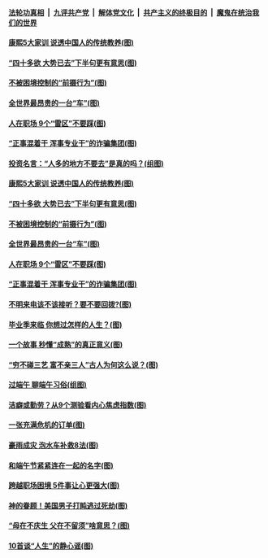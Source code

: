 ####  [法轮功真相](../../../../basic/blob/master/README.md?t=06280131) &nbsp;|&nbsp; [九评共产党](../../../../9ping.md/blob/master/README.md?t=06280131) &nbsp;|&nbsp; [解体党文化](../../../../jtdwh.md/blob/master/README.md?t=06280131)  &nbsp;|&nbsp; [共产主义的终极目的](../../../../gczydzjmd.md/blob/master/README.md?t=06280131) &nbsp;|&nbsp; [魔鬼在统治我们的世界](../../../../mgztzwmdsj.md/blob/master/README.md?t=06280131) 

#### [康熙5大家训 说透中国人的传统教养(图)](../pages/p8/937696.md?t=06280131) 

#### [“四十多欲 大势已去”下半句更有意思(图)](../pages/p8/937811.md?t=06280131) 

#### [不被困境控制的“前摄行为”(图)](../pages/p8/937145.md?t=06280131) 

#### [全世界最昂贵的一台“车”(图)](../pages/p8/937477.md?t=06280131) 

#### [人在职场 9个“雷区”不要踩(图)](../pages/p8/937766.md?t=06280131) 

#### [“正事混着干 浑事专业干”的诈骗集团(图)](../pages/p8/937732.md?t=06280131) 

#### [投资名言：“人多的地方不要去”是真的吗？(组图)](../pages/p8/937855.md?t=06280131) 

#### [康熙5大家训 说透中国人的传统教养(图)](../pages/p8/937696.md?t=06280131) 

#### [“四十多欲 大势已去”下半句更有意思(图)](../pages/p8/937811.md?t=06280131) 

#### [不被困境控制的“前摄行为”(图)](../pages/p8/937145.md?t=06280131) 

#### [全世界最昂贵的一台“车”(图)](../pages/p8/937477.md?t=06280131) 

#### [人在职场 9个“雷区”不要踩(图)](../pages/p8/937766.md?t=06280131) 

#### [“正事混着干 浑事专业干”的诈骗集团(图)](../pages/p8/937732.md?t=06280131) 

#### [不明来电该不该接听？要不要回拨?(图)](../pages/p8/936929.md?t=06280131) 

#### [毕业季来临 你想过怎样的人生？(图)](../pages/p8/937661.md?t=06280131) 

#### [一个故事 秒懂“成熟”的真正意义(图)](../pages/p8/936405.md?t=06280131) 

#### [“穷不碰三艺 富不亲三人”古人为何这么说？(图)](../pages/p8/937602.md?t=06280131) 

#### [过端午 聊端午习俗(组图)](../pages/p8/937246.md?t=06280131) 

#### [洁癖或勤劳？从9个测验看内心焦虑指数(图)](../pages/p8/937558.md?t=06280131) 

#### [一张充满危机的订单(图)](../pages/p8/936981.md?t=06280131) 

#### [豪雨成灾 泡水车补救8法(图)](../pages/p8/937526.md?t=06280131) 

#### [和端午节紧紧连在一起的名字(图)](../pages/p8/937448.md?t=06280131) 

#### [跨越职场困境 5件事让心更强大(图)](../pages/p8/937375.md?t=06280131) 

#### [神的眷顾！美国男子打盹逃过死劫(图)](../pages/p8/936985.md?t=06280131) 

#### [“母在不庆生 父在不留须”啥意思？(图)](../pages/p8/937234.md?t=06280131) 

#### [10首谈“人生”的静心谣(图)](../pages/p8/936965.md?t=06280131) 

